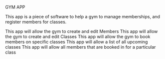 GYM APP

This app is a piece of software to help a gym to manage memberships, and register members for classes.

This app will allow the gym to create and edit Members
This app will allow the gym to create and edit Classes
This app will allow the gym to book members on specific classes
This app will allow a list of all upcoming classes
This app will allow all members that are booked in for a particular class
